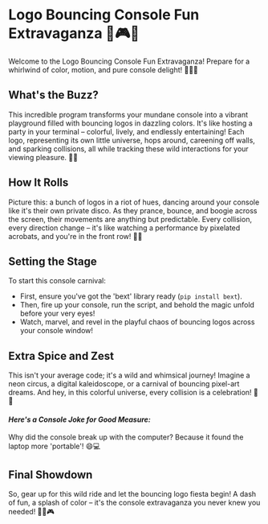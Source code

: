 # Logo Bouncing Console Fun Extravaganza 🚀🎮🌟

Welcome to the Logo Bouncing Console Fun Extravaganza! Prepare for a whirlwind of color, motion, and pure console delight! 🌈✨🎉

## What's the Buzz?

This incredible program transforms your mundane console into a vibrant playground filled with bouncing logos in dazzling colors. It's like hosting a party in your terminal – colorful, lively, and endlessly entertaining! Each logo, representing its own little universe, hops around, careening off walls, and sparking collisions, all while tracking these wild interactions for your viewing pleasure. 🎨💥

## How It Rolls

Picture this: a bunch of logos in a riot of hues, dancing around your console like it's their own private disco. As they prance, bounce, and boogie across the screen, their movements are anything but predictable. Every collision, every direction change – it's like watching a performance by pixelated acrobats, and you're in the front row! 🕺💃

## Setting the Stage

To start this console carnival:
- First, ensure you've got the 'bext' library ready (`pip install bext`).
- Then, fire up your console, run the script, and behold the magic unfold before your very eyes!
- Watch, marvel, and revel in the playful chaos of bouncing logos across your console window!

## Extra Spice and Zest

This isn't your average code; it's a wild and whimsical journey! Imagine a neon circus, a digital kaleidoscope, or a carnival of bouncing pixel-art dreams. And hey, in this colorful universe, every collision is a celebration! 🥳🎠

#### *Here's a Console Joke for Good Measure:*
Why did the console break up with the computer?
Because it found the laptop more 'portable'! 😄💻

## Final Showdown

So, gear up for this wild ride and let the bouncing logo fiesta begin! A dash of fun, a splash of color – it's the console extravaganza you never knew you needed! 🌟🎈🎮